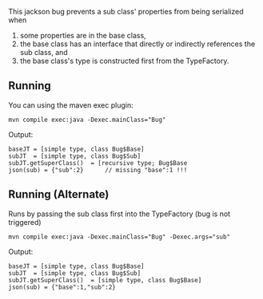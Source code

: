 This jackson bug prevents a sub class' properties from being serialized when

1. some properties are in the base class,
2. the base class has an interface that directly or indirectly references
   the sub class, and
3. the base class's type is constructed first from the TypeFactory.

## Running

You can using the maven exec plugin:

```
mvn compile exec:java -Dexec.mainClass="Bug"
```
Output:
```
baseJT = [simple type, class Bug$Base]
subJT  = [simple type, class Bug$Sub]
subJT.getSuperClass()  = [recursive type; Bug$Base
json(sub) = {"sub":2}      // missing "base":1 !!!
```

## Running (Alternate)

Runs by passing the sub class first into the TypeFactory (bug is not triggered)

```
mvn compile exec:java -Dexec.mainClass="Bug" -Dexec.args="sub"
```
Output:
```
baseJT = [simple type, class Bug$Base]
subJT  = [simple type, class Bug$Sub]
subJT.getSuperClass()  = [simple type, class Bug$Base]
json(sub) = {"base":1,"sub":2}
```


